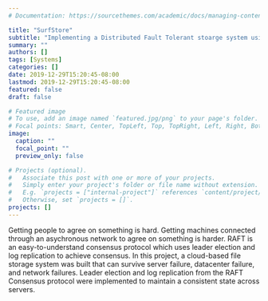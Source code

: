 ```yaml
---
# Documentation: https://sourcethemes.com/academic/docs/managing-content/

title: "SurfStore"
subtitle: "Implementing a Distributed Fault Tolerant stoarge system using RAFT consensus protocol"
summary: ""
authors: []
tags: [Systems]
categories: []
date: 2019-12-29T15:20:45-08:00
lastmod: 2019-12-29T15:20:45-08:00
featured: false
draft: false

# Featured image
# To use, add an image named `featured.jpg/png` to your page's folder.
# Focal points: Smart, Center, TopLeft, Top, TopRight, Left, Right, BottomLeft, Bottom, BottomRight.
image:
  caption: ""
  focal_point: ""
  preview_only: false

# Projects (optional).
#   Associate this post with one or more of your projects.
#   Simply enter your project's folder or file name without extension.
#   E.g. `projects = ["internal-project"]` references `content/project/deep-learning/index.md`.
#   Otherwise, set `projects = []`.
projects: []
---
```

Getting people to agree on something is hard. Getting machines connected through an asychronous network to agree on something is harder. RAFT is an easy-to-understand consensus protocol which uses leader election and log replication to achieve consensus. In this project, a cloud-based file storage system was built that can survive server failure, datacenter failure, and network failures. Leader election and log replication from the RAFT Consensus protocol were implemented to maintain a consistent state across servers. 
